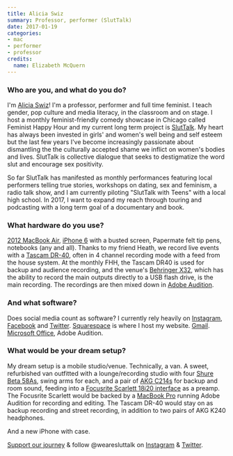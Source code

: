 ```yaml
---
title: Alicia Swiz
summary: Professor, performer (SlutTalk)
date: 2017-01-19
categories:
- mac
- performer
- professor
credits:
  name: Elizabeth McQuern
---
```


### Who are you, and what do you do?

I'm [Alicia Swiz](https://popgoesalicia.com/ "Alicia's website")! I'm a professor, performer and full time feminist. I teach gender, pop culture and media literacy, in the classroom and on stage. I host a monthly feminist-friendly comedy showcase in Chicago called Feminist Happy Hour and my current long term project is [SlutTalk](http://www.wearesluttalk.com/ "A movement to reclaim the word 'slut.'"). My heart has always been invested in girls' and women's well being and self esteem but the last few years I've become increasingly passionate about dismantling the the culturally accepted shame we inflict on women's bodies and lives. SlutTalk is collective dialogue that seeks to destigmatize the word slut and encourage sex positivity.

So far SlutTalk has manifested as monthly performances featuring local performers telling true stories, workshops on dating, sex and feminism, a radio talk show, and I am currently piloting "SlutTalk with Teens" with a local high school. In 2017, I want to expand my reach through touring and podcasting with a long term goal of a documentary and book. 

### What hardware do you use?

[2012 MacBook Air][macbook-air], [iPhone 6][iphone-6] with a busted screen, Papermate felt tip pens, notebooks (any and all). Thanks to my friend Heath, we record live events with a [Tascam DR-40][dr-40], often in 4 channel recording mode with a feed from the house system. At the monthly FHH, the Tascam DR40 is used for backup and audience recording, and the venue's [Behringer X32][x32], which has the ability to record the main outputs directly to a USB flash drive, is the main recording. The recordings are then mixed down in [Adobe Audition][audition].

### And what software?

Does social media count as software? I currently rely heavily on [Instagram][], [Facebook][] and [Twitter][]. [Squarespace][] is where I host my website. [Gmail][]. [Microsoft Office][office], Adobe Audition.

### What would be your dream setup?

My dream setup is a mobile studio/venue. Technically, a van. A sweet, refurbished van outfitted with a lounge/recording studio with four [Shure Beta 58As][beta-58a], swing arms for each, and a pair of [AKG C214s][c214] for backup and room sound, feeding into a [Focusrite Scarlett 18i20 interface][scarlett-18i20] as a preamp. The Focusrite Scarlett would be backed by a [MacBook Pro][macbook-pro] running Adobe Audition for recording and editing. The Tascam DR-40 would stay on as backup recording and street recording, in addition to two pairs of AKG K240 headphones.

And a new iPhone with case. 

[Support our journey](https://www.indiegogo.com/projects/we-are-sluttalk-feminism "Alicia's Indiegogo project.") & follow @wearesluttalk on [Instagram](https://www.instagram.com/wearesluttalk/ "Alicia's SlutTalk Instagram account.") & [Twitter](https://twitter.com/wearesluttalk "Alicia's SlutTalk Twitter account.").

[audition]: https://creative.adobe.com/products/audition "An audio editing software suite."
[beta-58a]: http://web.archive.org/web/20190406084632/http://www.shure.com:80/americas/products/microphones/beta/beta-58a-vocal-microphone "A vocal microphone."
[c214]: https://www.akg.com/Microphones/Condenser%20Microphones/C214.html? "A condenser microphone."
[dr-40]: http://tascam.com/jp/product/dr-40/ "A portable digital recorder."
[facebook]: https://www.facebook.com/ "A social networking site."
[gmail]: https://mail.google.com/mail/u/0/ "Web-based email."
[instagram]: https://www.instagram.com/ "A photo sharing service."
[iphone-6]: https://en.wikipedia.org/wiki/IPhone_6 "A smartphone."
[macbook-air]: https://www.apple.com/macbook-air/ "A very thin laptop."
[macbook-pro]: https://www.apple.com/macbook-pro/ "A laptop."
[office]: https://www.microsoft.com/en-us/microsoft-365 "An office productivity suite."
[scarlett-18i20]: https://focusrite.com/en/usb-audio-interfaces/scarlett-18i20 "A USB audio interface."
[squarespace]: https://www.squarespace.com/ "A site hosting/creation service."
[twitter]: http://web.archive.org/web/20230525035323/https://twitter.com/ "An online micro-blogging platform."
[x32]: http://web.archive.org/web/20171128093849/http://www.music-group.com:80/Categories/Behringer/Mixers/Digital-Mixers/X32/p/P0ASF "A digital mixer."
